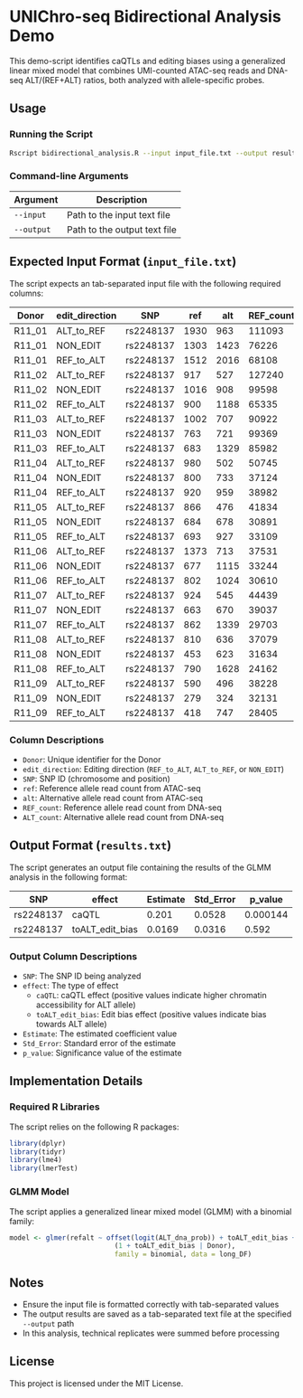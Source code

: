 # UNIChro-seq Bidirectional Analysis Demo

This demo-script identifies caQTLs and editing biases using a generalized linear mixed model that combines UMI-counted ATAC-seq reads and DNA-seq ALT/(REF+ALT) ratios, both analyzed with allele-specific probes.

## Usage

### Running the Script
```bash
Rscript bidirectional_analysis.R --input input_file.txt --output results.txt
```

### Command-line Arguments
| Argument | Description |
|----------|-------------|
| `--input` | Path to the input text file |
| `--output` | Path to the output text file |

## Expected Input Format (`input_file.txt`)
The script expects an tab-separated input file with the following required columns:

| Donor | edit_direction | SNP | ref | alt | REF_count | ALT_count |
|--------|---------------|-----|-----|-----|-----------|-----------| 
| R11_01 | ALT_to_REF | rs2248137 | 1930 | 963 | 111093 | 51338 |
| R11_01 | NON_EDIT | rs2248137 | 1303 | 1423 | 76226 | 57463 |
| R11_01 | REF_to_ALT | rs2248137 | 1512 | 2016 | 68108 | 74336 |
| R11_02 | ALT_to_REF | rs2248137 | 917 | 527 | 127240 | 55054 |
| R11_02 | NON_EDIT | rs2248137 | 1016 | 908 | 99598 | 83489 |
| R11_02 | REF_to_ALT | rs2248137 | 900 | 1188 | 65335 | 71255 |
| R11_03 | ALT_to_REF | rs2248137 | 1002 | 707 | 90922 | 46997 |
| R11_03 | NON_EDIT | rs2248137 | 763 | 721 | 99369 | 75986 |
| R11_03 | REF_to_ALT | rs2248137 | 683 | 1329 | 85982 | 76401 |
| R11_04 | ALT_to_REF | rs2248137 | 980 | 502 | 50745 | 25753 |
| R11_04 | NON_EDIT | rs2248137 | 800 | 733 | 37124 | 34223 |
| R11_04 | REF_to_ALT | rs2248137 | 920 | 959 | 38982 | 52319 |
| R11_05 | ALT_to_REF | rs2248137 | 866 | 476 | 41834 | 22113 |
| R11_05 | NON_EDIT | rs2248137 | 684 | 678 | 30891 | 29560 |
| R11_05 | REF_to_ALT | rs2248137 | 693 | 927 | 33109 | 42735 |
| R11_06 | ALT_to_REF | rs2248137 | 1373 | 713 | 37531 | 19821 |
| R11_06 | NON_EDIT | rs2248137 | 677 | 1115 | 33244 | 31417 |
| R11_06 | REF_to_ALT | rs2248137 | 802 | 1024 | 30610 | 39797 |
| R11_07 | ALT_to_REF | rs2248137 | 924 | 545 | 44439 | 22701 |
| R11_07 | NON_EDIT | rs2248137 | 663 | 670 | 39037 | 35905 |
| R11_07 | REF_to_ALT | rs2248137 | 862 | 1339 | 29703 | 39208 |
| R11_08 | ALT_to_REF | rs2248137 | 810 | 636 | 37079 | 20072 |
| R11_08 | NON_EDIT | rs2248137 | 453 | 623 | 31634 | 29393 |
| R11_08 | REF_to_ALT | rs2248137 | 790 | 1628 | 24162 | 33027 |
| R11_09 | ALT_to_REF | rs2248137 | 590 | 496 | 38228 | 21528 |
| R11_09 | NON_EDIT | rs2248137 | 279 | 324 | 32131 | 29908 |
| R11_09 | REF_to_ALT | rs2248137 | 418 | 747 | 28405 | 36058 |

### Column Descriptions
* `Donor`: Unique identifier for the Donor
* `edit_direction`: Editing direction (`REF_to_ALT`, `ALT_to_REF`, or `NON_EDIT`)
* `SNP`: SNP ID (chromosome and position)
* `ref`: Reference allele read count from ATAC-seq
* `alt`: Alternative allele read count from ATAC-seq
* `REF_count`: Reference allele read count from DNA-seq
* `ALT_count`: Alternative allele read count from DNA-seq

## Output Format (`results.txt`)
The script generates an output file containing the results of the GLMM analysis in the following format:

| SNP | effect | Estimate | Std_Error | p_value |
|-----|---------|-----------|------------|----------|
| rs2248137 | caQTL | 0.201 | 0.0528 | 0.000144 |
| rs2248137 | toALT_edit_bias | 0.0169 | 0.0316 | 0.592 |

### Output Column Descriptions
* `SNP`: The SNP ID being analyzed
* `effect`: The type of effect
  * `caQTL`: caQTL effect (positive values indicate higher chromatin accessibility for ALT allele)
  * `toALT_edit_bias`: Edit bias effect (positive values indicate bias towards ALT allele)
* `Estimate`: The estimated coefficient value
* `Std_Error`: Standard error of the estimate
* `p_value`: Significance value of the estimate

## Implementation Details

### Required R Libraries
The script relies on the following R packages:

```R
library(dplyr)
library(tidyr)
library(lme4)
library(lmerTest)
```

### GLMM Model
The script applies a generalized linear mixed model (GLMM) with a binomial family:

```R
model <- glmer(refalt ~ offset(logit(ALT_dna_prob)) + toALT_edit_bias + 
                          (1 + toALT_edit_bias | Donor),
                          family = binomial, data = long_DF)
```

## Notes
* Ensure the input file is formatted correctly with tab-separated values
* The output results are saved as a tab-separated text file at the specified `--output` path
* In this analysis, technical replicates were summed before processing

## License
This project is licensed under the MIT License.
